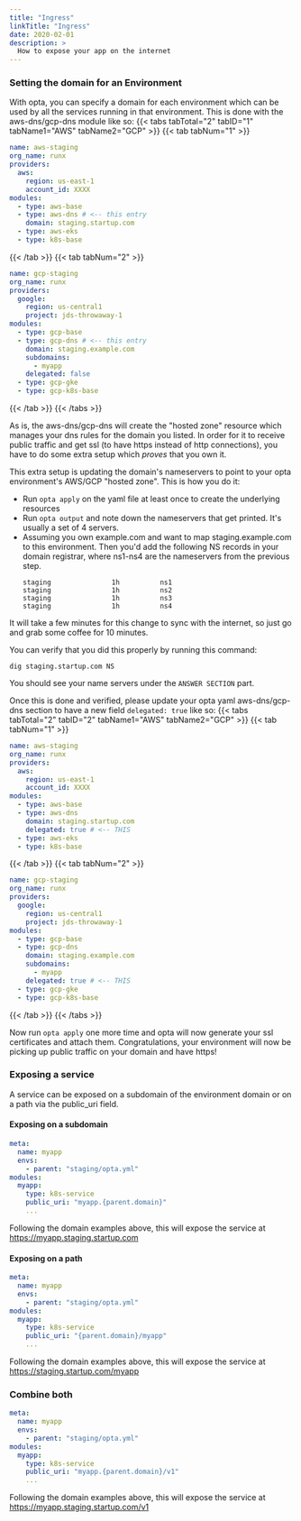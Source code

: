 ```yaml
---
title: "Ingress"
linkTitle: "Ingress"
date: 2020-02-01
description: >
  How to expose your app on the internet
---
```


### Setting the domain for an Environment
With opta, you can specify a domain for each environment which can be used by all the services running in that 
environment. This is done with the aws-dns/gcp-dns module like so:
{{< tabs tabTotal="2" tabID="1" tabName1="AWS" tabName2="GCP" >}}
{{< tab tabNum="1" >}}
```yaml
name: aws-staging
org_name: runx
providers:
  aws:
    region: us-east-1
    account_id: XXXX
modules:
  - type: aws-base
  - type: aws-dns # <-- this entry
    domain: staging.startup.com
  - type: aws-eks
  - type: k8s-base
```
{{< /tab >}}
{{< tab tabNum="2" >}}
```yaml
name: gcp-staging
org_name: runx
providers:
  google:
    region: us-central1
    project: jds-throwaway-1
modules:
  - type: gcp-base
  - type: gcp-dns # <-- this entry
    domain: staging.example.com
    subdomains:
      - myapp 
    delegated: false
  - type: gcp-gke
  - type: gcp-k8s-base
```
{{< /tab >}}
{{< /tabs >}}

As is, the aws-dns/gcp-dns will create the "hosted zone" resource which manages your dns rules 
for the domain you listed. In order for it to receive public traffic and get ssl 
(to have https instead of http connections), you have to do some extra setup which
_proves_ that you own it.

This extra setup is updating the domain's nameservers to point to your opta environment's AWS/GCP "hosted zone". This is how you do it:
- Run `opta apply` on the yaml file at least once to create the underlying resources
- Run `opta output` and note down the nameservers that get printed. It's usually a set of 4 servers.
- Assuming you own example.com and want to map staging.example.com to this environment. Then you'd add the following NS records in your domain registrar, where ns1-ns4 are the nameservers from the previous step.
  ```
  staging				1h			ns1
  staging				1h			ns2
  staging				1h			ns3
  staging				1h			ns4
  ```

It will take a few minutes for this change to sync with the internet, so just go and grab some coffee for 10 minutes.

You can verify that you did this properly by running this command:
```shell
dig staging.startup.com NS
```
You should see your name servers under the `ANSWER SECTION` part.

Once this is done and verified, please update your opta yaml aws-dns/gcp-dns section to have a new field `delegated: true` like
so:
{{< tabs tabTotal="2" tabID="2" tabName1="AWS" tabName2="GCP" >}}
{{< tab tabNum="1" >}}
```yaml
name: aws-staging
org_name: runx
providers:
  aws:
    region: us-east-1
    account_id: XXXX
modules:
  - type: aws-base
  - type: aws-dns
    domain: staging.startup.com
    delegated: true # <-- THIS
  - type: aws-eks
  - type: k8s-base
```
{{< /tab >}}
{{< tab tabNum="2" >}}
```yaml
name: gcp-staging
org_name: runx
providers:
  google:
    region: us-central1
    project: jds-throwaway-1
modules:
  - type: gcp-base
  - type: gcp-dns
    domain: staging.example.com
    subdomains:
      - myapp 
    delegated: true # <-- THIS
  - type: gcp-gke
  - type: gcp-k8s-base
```
{{< /tab >}}
{{< /tabs >}}

Now run `opta apply` one more time and opta will now generate your ssl certificates and attach them. Congratulations,
your environment will now be picking up public traffic on your domain and have https!

### Exposing a service

A service can be exposed on a subdomain of the environment domain or on a path via the public_uri field.

#### Exposing on a subdomain

```yaml
meta:
  name: myapp 
  envs:
    - parent: "staging/opta.yml"
modules:
  myapp:
    type: k8s-service
    public_uri: "myapp.{parent.domain}"
    ...
```

Following the domain examples above, this will expose the service at https://myapp.staging.startup.com


#### Exposing on a path

```yaml
meta:
  name: myapp 
  envs:
    - parent: "staging/opta.yml"
modules:
  myapp:
    type: k8s-service
    public_uri: "{parent.domain}/myapp"
    ...
```

Following the domain examples above, this will expose the service at https://staging.startup.com/myapp


### Combine both
```yaml
meta:
  name: myapp 
  envs:
    - parent: "staging/opta.yml"
modules:
  myapp:
    type: k8s-service
    public_uri: "myapp.{parent.domain}/v1"
    ...
```

Following the domain examples above, this will expose the service at https://myapp.staging.startup.com/v1

